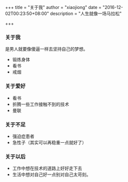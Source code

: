+++
title = "关于我"
author = "xiaojiong"
date = "2016-12-02T00:23:50+08:00"
description = "人生就像一场马拉松"

+++

### 关于我
是男人就要像傻逼一样去坚持自己的梦想。

- 锻炼身体
- 看书
- 戒烟

### 关于爱好
	
- 看书
- 折腾一些工作接触不到的技术
- 曼联

### 关于不足

- 强迫症患者
- 急性子（其实可以再稳重一点就好了）

### 关于以后

- 工作中想在技术的道路上好好走下去
- 生活中想对自己好一点别对自己太苛刻。
	
